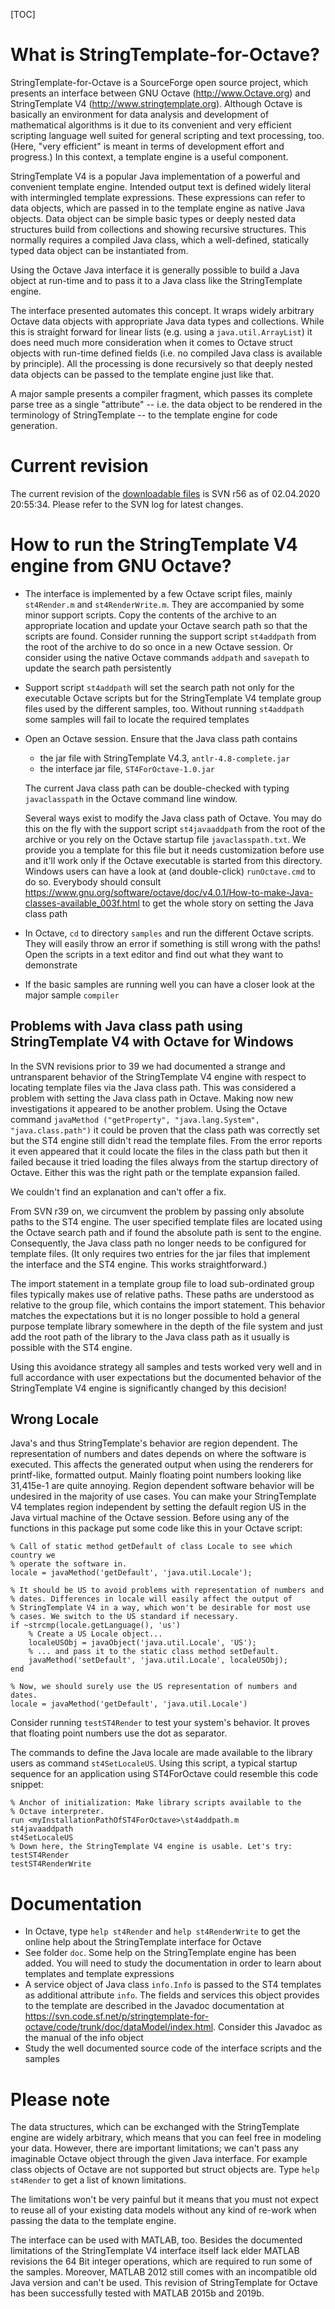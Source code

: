 [TOC]

# What is StringTemplate-for-Octave? #

StringTemplate-for-Octave is a SourceForge open source project, which
presents an interface between GNU Octave (<http://www.Octave.org>) and
StringTemplate V4 (<http://www.stringtemplate.org>). Although Octave is
basically an environment for data analysis and development of mathematical
algorithms is it due to its convenient and very efficient scripting
language well suited for general scripting and text processing, too.
(Here, "very efficient" is meant in terms of development effort and
progress.) In this context, a template engine is a useful component.

StringTemplate V4 is a popular Java implementation of a powerful and
convenient template engine. Intended output text is defined widely literal
with intermingled template expressions. These expressions can refer to
data objects, which are passed in to the template engine as native Java
objects. Data object can be simple basic types or deeply nested data
structures build from collections and showing recursive structures. This
normally requires a compiled Java class, which a well-defined, statically
typed data object can be instantiated from.

Using the Octave Java interface it is generally possible to build a Java
object at run-time and to pass it to a Java class like the StringTemplate
engine.

The interface presented automates this concept. It wraps widely arbitrary
Octave data objects with appropriate Java data types and collections.
While this is straight forward for linear lists (e.g. using a
`java.util.ArrayList`) it does need much more consideration when it
comes to Octave struct objects with run-time defined fields (i.e. no
compiled Java class is available by principle). All the processing is done
recursively so that deeply nested data objects can be passed to the
template engine just like that.

A major sample presents a compiler fragment, which passes its complete
parse tree as a single "attribute" -- i.e. the data object to be rendered
in the terminology of StringTemplate -- to the template engine for code
generation.

# Current revision #

The current revision of the [downloadable files](https://sourceforge.net/projects/stringtemplate-for-octave/) is SVN r56 as of 02.04.2020 20:55:34. Please refer to
the SVN log for latest changes.

# How to run the StringTemplate V4 engine from GNU Octave? #

-   The interface is implemented by a few Octave script files, mainly
    `st4Render.m` and `st4RenderWrite.m`. They are accompanied by some
    minor support scripts. Copy the contents of the archive to an
    appropriate location and update your Octave search path so that the
    scripts are found. Consider running the support script `st4addpath`
    from the root of the archive to do so once in a new Octave session. Or
    consider using the native Octave commands `addpath` and `savepath` to
    update the search path persistently
-   Support script `st4addpath` will set the search path not only for the
    executable Octave scripts but for the StringTemplate V4 template group
    files used by the different samples, too. Without running `st4addpath`
    some samples will fail to locate the required templates
-   Open an Octave session. Ensure that the Java class path contains

    -   the jar file with StringTemplate V4.3, `antlr-4.8-complete.jar`
    -   the interface jar file, `ST4ForOctave-1.0.jar`

    The current Java class path can be double-checked with typing
    `javaclasspath` in the Octave command line window.
    
    Several ways exist to modify the Java class path of Octave. You may do
    this on the fly with the support script `st4javaaddpath` from the root
    of the archive or you rely on the Octave startup file
    `javaclasspath.txt`. We provide you a template for this file but it
    needs customization before use and it'll work only if the Octave
    executable is started from this directory. Windows users can have a
    look at (and double-click) `runOctave.cmd` to do so. Everybody should
    consult
    <https://www.gnu.org/software/octave/doc/v4.0.1/How-to-make-Java-classes-available_003f.html>
    to get the whole story on setting the Java class path

-   In Octave, `cd` to directory `samples` and run the different Octave
    scripts. They will easily throw an error if something is still wrong
    with the paths! Open the scripts in a text editor and find out what
    they want to demonstrate
-   If the basic samples are running well you can have a closer look at
    the major sample `compiler`

## Problems with Java class path using StringTemplate V4 with Octave for Windows ##

In the SVN revisions prior to 39 we had documented a strange and
untransparent behavior of the StringTemplate V4 engine with respect to
locating template files via the Java class path. This was considered a
problem with setting the Java class path in Octave. Making now new
investigations it appeared to be another problem. Using the Octave command
`javaMethod ("getProperty", "java.lang.System", "java.class.path")`
it could be proven that the class path was correctly set but the ST4
engine still didn't read the template files. From the error reports it
even appeared that it could locate the files in the class path but then it
failed because it tried loading the files always from the startup
directory of Octave. Either this was the right path or the template
expansion failed.

We couldn't find an explanation and can't offer a fix. 

From SVN r39 on, we circumvent the problem by passing only absolute paths
to the ST4 engine. The user specified template files are located using the
Octave search path and if found the absolute path is sent to the engine.
Consequently, the Java class path no longer needs to be configured for
template files. (It only requires two entries for the jar files that
implement the interface and the ST4 engine. This works straightforward.)

The import statement in a template group file to load sub-ordinated group
files typically makes use of relative paths. These paths are understood as
relative to the group file, which contains the import statement. This
behavior matches the expectations but it is no longer possible to hold a
general purpose template library somewhere in the depth of the file system
and just add the root path of the library to the Java class path as it
usually is possible with the ST4 engine.

Using this avoidance strategy all samples and tests worked very well and
in full accordance with user expectations but the documented behavior of
the StringTemplate V4 engine is significantly changed by this decision!

## Wrong Locale ##

Java's and thus StringTemplate's behavior are region dependent. The
representation of numbers and dates depends on where the software is
executed. This affects the generated output when using the renderers for
printf-like, formatted output. Mainly floating point numbers looking like
31,415e-1 are quite annoying. Region dependent software behavior will be
undesired in the majority of use cases. You can make your StringTemplate
V4 templates region independent by setting the default region US in the
Java virtual machine of the Octave session. Before using any of the
functions in this package put some code like this in your Octave script:

    % Call of static method getDefault of class Locale to see which country we
    % operate the software in.
    locale = javaMethod('getDefault', 'java.util.Locale');

    % It should be US to avoid problems with representation of numbers and
    % dates. Differences in locale will easily affect the output of
    % StringTemplate V4 in a way, which won't be desirable for most use
    % cases. We switch to the US standard if necessary.
    if ~strcmp(locale.getLanguage(), 'us')
        % Create a US Locale object...
        localeUSObj = javaObject('java.util.Locale', 'US');
        % ... and pass it to the static class method setDefault.
        javaMethod('setDefault', 'java.util.Locale', localeUSObj);
    end

    % Now, we should surely use the US representation of numbers and dates.
    locale = javaMethod('getDefault', 'java.util.Locale')

Consider running `testST4Render` to test your system's behavior. It proves
that floating point numbers use the dot as separator.

The commands to define the Java locale are made available to the library
users as command `st4SetLocaleUS`. Using this script, a typical startup
sequence for an application using ST4ForOctave could resemble this code
snippet:

    % Anchor of initialization: Make library scripts available to the
    % Octave interpreter.
    run <myInstallationPathOfST4ForOctave>\st4addpath.m
    st4javaaddpath
    st4SetLocaleUS
    % Down here, the StringTemplate V4 engine is usable. Let's try:
    testST4Render
    testST4RenderWrite

# Documentation #

-   In Octave, type `help st4Render` and `help st4RenderWrite` to get the
    online help about the StringTemplate interface for Octave
-   See folder `doc`. Some help on the StringTemplate engine has been added.
    You will need to study the documentation in order to learn about
    templates and template expressions
-   A service object of Java class `info.Info` is passed to the ST4
    templates as additional attribute `info`. The fields and services this
    object provides to the template are described in the Javadoc
    documentation at
    <https://svn.code.sf.net/p/stringtemplate-for-octave/code/trunk/doc/dataModel/index.html>.
    Consider this Javadoc as the manual of the info object
-   Study the well documented source code of the interface scripts and the
    samples

# Please note #

The data structures, which can be exchanged with the StringTemplate engine
are widely arbitrary, which means that you can feel free in modeling your
data. However, there are important limitations; we can't pass any
imaginable Octave object through the given Java interface. For example
class objects of Octave are not supported but struct objects are. Type
`help st4Render` to get a list of known limitations.

The limitations won't be very painful but it means that you must not
expect to reuse all of your existing data models without any kind of
re-work when passing the data to the template engine.

The interface can be used with MATLAB, too. Besides the documented
limitations of the StringTemplate V4 interface itself lack elder MATLAB
revisions the 64 Bit integer operations, which are required to run some of
the samples. Moreover, MATLAB 2012 still comes with an incompatible old
Java version and can't be used. This revision of StringTemplate for Octave
has been successfully tested with MATLAB 2015b and 2019b.
